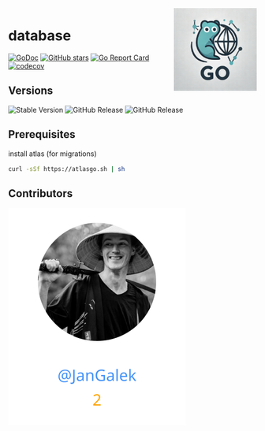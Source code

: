 <img align=right width="168" src="docs/gouef_logo.png">

# database


[![GoDoc](https://pkg.go.dev/badge/github.com/gouef/datatabase.svg)](https://pkg.go.dev/github.com/gouef/datatabase)
[![GitHub stars](https://img.shields.io/github/stars/gouef/datatabase?style=social)](https://github.com/gouef/datatabase/stargazers)
[![Go Report Card](https://goreportcard.com/badge/github.com/gouef/datatabase)](https://goreportcard.com/report/github.com/gouef/datatabase)
[![codecov](https://codecov.io/github/gouef/database/branch/main/graph/badge.svg?token=YUG8EMH6Q8)](https://codecov.io/github/gouef/database)

## Versions
![Stable Version](https://img.shields.io/github/v/release/gouef/database?label=Stable&labelColor=green)
![GitHub Release](https://img.shields.io/github/v/release/gouef/database?label=RC&include_prereleases&filter=*rc*&logoSize=diago)
![GitHub Release](https://img.shields.io/github/v/release/gouef/database?label=Beta&include_prereleases&filter=*beta*&logoSize=diago)


## Prerequisites
install atlas (for migrations)
```sh
curl -sSf https://atlasgo.sh | sh
```

## Contributors

<div>
<span>
  <a href="https://github.com/JanGalek"><img src="https://raw.githubusercontent.com/gouef/database/refs/heads/contributors-svg/.github/contributors/JanGalek.svg" alt="JanGalek" /></a>
</span>
</div>

